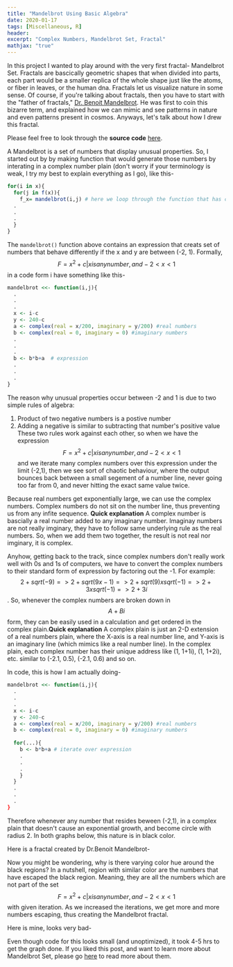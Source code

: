 ```yaml
---
title: "Mandelbrot Using Basic Algebra"
date: 2020-01-17
tags: [Miscellaneous, R]
header:
excerpt: "Complex Numbers, Mandelbrot Set, Fractal"
mathjax: "true"
---
```

In this project I wanted to play around with the very first fractal- Mandelbrot Set. Fractals are bascically geometric shapes that when divided into parts, each part would be a smaller replica of the whole shape just like the atoms, or fiber in leaves, or the human dna. Fractals let us visualize nature in some sense. Of course, if you're talking about fractals, then you have to start with the "father of fractals," [Dr. Benoit Mandelbrot](https://en.wikipedia.org/wiki/Benoit_Mandelbrot#Developing_"fractal_geometry"_and_the_Mandelbrot_set). He was first to coin this bizarre term, and explained how we can mimic and see patterns in nature and even patterns present in cosmos. Anyways, let's talk about how I drew this fractal.

Please feel free to look through the **source code** [here](https://github.com/ToadHanks/Story_de_Hass_Avocados_en_2020).

A Mandelbrot is a set of numbers that display unusual properties. So, I started out by by making function that would generate those numbers by interating in a complex number plain (don't worry if your terminology is weak, I try my best to explain everything as I go), like this-

```r
for(i in x){ 
  for(j in f(x)){
    f_x= mandelbrot(i,j) # here we loop through the function that has complex numbers list
  .
  .
  .
  }
}
```
The `mandelbrot()` function above contains an expression that creats set of numbers that behave differently if the x and y are between (-2, 1). Formally, $$F= {x^2+c|x is any number, and -2<x<1}$$ in a code form i have something like this-

```r
mandelbrot <<- function(i,j){
  .
  .
  .
  x <- i-c 
  y <- 240-c 
  a <- complex(real = x/200, imaginary = y/200) #real numbers
  b <- complex(real = 0, imaginary = 0) #imaginary numbers
  .
  .
  .
  b <- b*b+a  # expression
  .
  .
  .
}
```
The reason why unusual properties occur between -2 and 1 is due to two simple rules of algebra:
1. Product of two negative numbers is a postive number
2. Adding a negative is similar to subtracting that number's positive value
These two rules work against each other, so when we have the expression $$F= {x^2+c|x is any number, and -2<x<1}$$ and we iterate many complex numbers over this expression under the limit (-2,1), then we see sort of chaotic behaviour, where the output bounces back between a small segement of a number line, never going too far from 0, and never hitting the exact same value twice.

Because real numbers get exponentially large, we can use the complex numbers. Complex numbers do not sit on the number line, thus preventing us from any infite sequence. **Quick explanation** A complex number is bascially a real number added to any imaginary number. Imaginay numbers are not really imginary, they have to follow same underlying rule as the real numbers. So, when we add them two together, the result is not real nor imginary, it is complex. 

Anyhow, getting back to the track, since complex numbers don't really work well with 0s and 1s of computers, we have to convert the complex numbers to their standard form of expression by factoring out the -1.
For example:
$$2 + sqrt(-9) => 2 + sqrt(9 x -1) => 2+ sqrt(9) x sqrt(-1) => 2+3 x sqrt(-1) => 2+3i$$. 
So, whenever the complex numbers are broken down in $$A+Bi$$ form, they can be easily used in a calculation and get ordered in the complex plain.**Quick explanation** A complex plain is just an 2-D extension of a real numbers plain, where the X-axis is a real number line, and Y-axis is an imaginary line (which mimics like a real number line). In the complex plain, each complex number has their unique address like (1, 1+1i), (1, 1+2i), etc. similar to (-2.1, 0.5), (-2.1, 0.6) and so on.

In code, this is how I am actually doing-
```r
mandelbrot <<- function(i,j){
  .
  .
  .
  x <- i-c 
  y <- 240-c 
  a <- complex(real = x/200, imaginary = y/200) #real numbers
  b <- complex(real = 0, imaginary = 0) #imaginary numbers
  
  for(...){
    b <- b*b+a # iterate over expression
    .
    .
    .
    }
  }
  .
  .
  .
}
```
Therefore whenever any number that resides beween (-2,1), in a complex plain that doesn't cause an exponential growth, and become circle with radius 2. In both graphs below, this nature is in black color.  

Here is a fractal created by Dr.Benoit Mandelbrot-
<img src="{{ site.url }}{{ site.baseurl }}/images/mandelbrot/original_fractal.jpg" alt="">

Now you might be wondering, why is there varying color hue around the black regions? In a nutshell, region with similar color are the numbers that have escaped the black region. Meaning, they are all the numbers which are not part of the set $$F= {x^2+c|x is any number, and -2<x<1}$$ with given iteration. As we increased the iterations, we get more and more numbers escaping, thus creating the Mandelbrot fractal. 


Here is mine, looks very bad-
<img src="{{ site.url }}{{ site.baseurl }}/images/mandelbrot/mandelbrot_bad.png" alt="">

Even though code for this looks small (and unoptimized), it took 4-5 hrs to get the graph done. If you liked this post, and want to learn more about Mandelbrot Set, please go [here](https://en.wikipedia.org/wiki/Mandelbrot_set) to read more about them.
